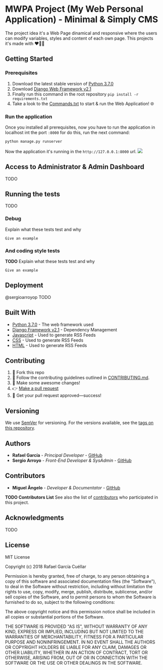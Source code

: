 # MWPA Project (My Web Personal Application) - Minimal & Simply CMS

The project idea it's a Web Page dinamical and responsive where the users can modify variables, styles and content of each own page.
This projects it's made with ❤️🤟🏻  

## Getting Started

### Prerequisites

1. Download the latest stable version of [Python 3.7.0](https://www.python.org/downloads/)
2. Download [Django Web Framework v2.1](https://www.djangoproject.com/download/)
3. Finally run this command in the root repository ```pip install -r requirements.txt```
4. Take a look to the [Commands.txt](https://github.com/rafagarciac/MyWebApp/blob/master/Commands.txt) to start & run the Web Application! 🌐

### Run the application

Once you installed all prerequisites, now you have to run the application in localhost int the port ```:8000``` for do this, run the next command: 

```python
python manage.py runserver
```

Now the application it's running in the ```http://127.0.0.1:8000``` url.
![](https://github.com/rafagarciac/MyWebApp/blob/master/Design%20Screenshots/demo.PNG)

## Access to Administrator & Admin Dashboard

TODO

## Running the tests

TODO

### Debug

Explain what these tests test and why

```
Give an example
```

### And coding style tests

**TODO**
Explain what these tests test and why

```
Give an example
```

## Deployment

@sergioarroyop TODO

## Built With

* [Python 3.7.0](https://www.python.org/downloads/) - The web framework used
* [Django Framework v2.1](https://www.djangoproject.com/download/) - Dependency Management
* [Javascript](https://developer.mozilla.org/en/docs/Web/JavaScript) - Used to generate RSS Feeds
* [CSS](https://developer.mozilla.org/en-US/docs/Web/CSS) - Used to generate RSS Feeds
* [HTML](https://developer.mozilla.org/en-US/docs/Web/HTML) - Used to generate RSS Feeds

## Contributing

1. 🍴 Fork this repo
2. 👀️ Follow the contributing guidelines outlined in [CONTRIBUTING.md](CONTRIBUTING.md).
3. 🔧 Make some awesome changes!
4. 👉 [Make a pull request](https://github.com/rafagarciac/MyWebApp/pulls)
5. 🎉 Get your pull request approved—success!

## Versioning

We use [SemVer](http://semver.org/) for versioning. For the versions available, see the [tags on this repository](https://github.com/your/project/tags). 

## Authors

* **Rafael García** - *Principal Developer* - [GitHub](https://github.com/rafagarciac)
* **Sergio Arroyo** - *Front-End Developer & SysAdmin* - [GitHub](https://github.com/sergioarroyop)

## Contributors

* **Miguel Ângelo** - *Developer & Documentator* - [GitHub](https://github.com/MADPT)

**TODO Contributors List**
See also the list of [contributors](https://github.com/your/project/contributors) who participated in this project.

## Acknowledgments

TODO

## License

MIT License

Copyright (c) 2018 Rafael García Cuéllar

Permission is hereby granted, free of charge, to any person obtaining a copy
of this software and associated documentation files (the "Software"), to deal
in the Software without restriction, including without limitation the rights
to use, copy, modify, merge, publish, distribute, sublicense, and/or sell
copies of the Software, and to permit persons to whom the Software is
furnished to do so, subject to the following conditions:

The above copyright notice and this permission notice shall be included in all
copies or substantial portions of the Software.

THE SOFTWARE IS PROVIDED "AS IS", WITHOUT WARRANTY OF ANY KIND, EXPRESS OR
IMPLIED, INCLUDING BUT NOT LIMITED TO THE WARRANTIES OF MERCHANTABILITY,
FITNESS FOR A PARTICULAR PURPOSE AND NONINFRINGEMENT. IN NO EVENT SHALL THE
AUTHORS OR COPYRIGHT HOLDERS BE LIABLE FOR ANY CLAIM, DAMAGES OR OTHER
LIABILITY, WHETHER IN AN ACTION OF CONTRACT, TORT OR OTHERWISE, ARISING FROM,
OUT OF OR IN CONNECTION WITH THE SOFTWARE OR THE USE OR OTHER DEALINGS IN THE
SOFTWARE.
